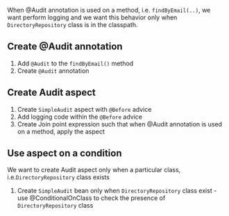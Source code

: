 When @Audit annotation is used on a method, i.e. `findByEmail(..)`, we want perform logging and we want this behavior only when `DirectoryRepository` class is in the classpath.

## Create @Audit annotation

1. Add `@Audit` to the `findByEmail()` method
2. Create `@Audit` annotation

## Create Audit aspect

1. Create `SimpleAudit` aspect with `@Before` advice
2. Add logging code within the `@Before` advice
3. Create Join point expression such that when 
   @Audit annotation is used on a method, apply the aspect

## Use aspect on a condition

We want to create Audit aspect only when a particular class, i.e.`DirectoryRepository` class exists

1. Create `SimpleAudit` bean only when `DirectoryRepository` class 
   exist - use @ConditionalOnClass to check the presence of 
   `DirectoryRepository` class


